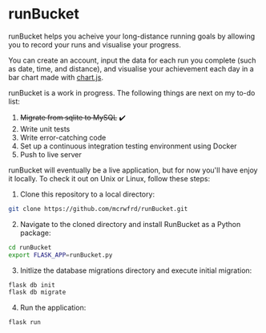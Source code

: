 # runBucket

runBucket helps you acheive your long-distance running goals by allowing you to record your runs and visualise your progress.

You can create an account, input the data for each run you complete (such as date, time, and distance), and visualise your achievement each day in a bar chart made with [chart.js](http://www.chartjs.org/).

runBucket is a work in progress. The following things are next on my to-do list:

1. ~~Migrate from sqlite to MySQL~~ :heavy_check_mark:
1. Write unit tests
2. Write error-catching code
2. Set up a continuous integration testing environment using Docker
3. Push to live server

runBucket will eventually be a live application, but for now you'll have enjoy it locally. To check it out on Unix or Linux, follow these steps:

1. Clone this repository to a local directory:

```bash
git clone https://github.com/mcrwfrd/runBucket.git
```

2. Navigate to the cloned directory and install RunBucket as a Python package:

```bash
cd runBucket
export FLASK_APP=runBucket.py
```

3. Initlize the database migrations directory and execute initial migration:

```bash
flask db init
flask db migrate
```

4. Run the application:

```bash
flask run
```
